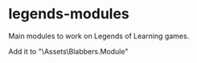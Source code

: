 # legends-modules
Main modules to work on Legends of Learning games.

Add it to "\Assets\Blabbers.Module"
